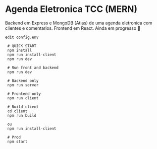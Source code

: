 # Agenda Eletronica TCC (MERN)

Backend em Express e MongoDB (Atlas) de uma agenda eletronica com clientes e comentarios. 
Frontend em React. Ainda em progresso :hammer:

```
edit config.env
```

```
 # QUICK START
 npm install
 npm run install-client
 npm run dev
 
 # Run front and backend
 npm run dev
 
 # Backend only
 npm run server
 
 # Frontend only
 npm run client
 
 # Build client
 cd client
 npm run build
 
 ou
 npm run install-client
 
 # Prod
 npm start
```
